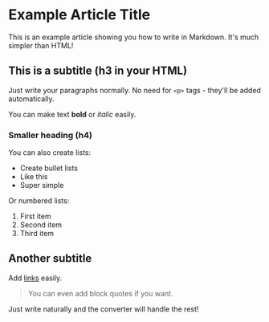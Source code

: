 # Example Article Title

This is an example article showing you how to write in Markdown. It's much simpler than HTML!

## This is a subtitle (h3 in your HTML)

Just write your paragraphs normally. No need for `<p>` tags - they'll be added automatically.

You can make text **bold** or *italic* easily.

### Smaller heading (h4)

You can also create lists:

- Create bullet lists
- Like this
- Super simple

Or numbered lists:

1. First item
2. Second item
3. Third item

## Another subtitle

Add [links](https://example.com) easily.

> You can even add block quotes if you want.

Just write naturally and the converter will handle the rest!
